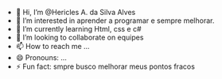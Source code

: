 - 👋 Hi, I’m @Hericles A. da Silva Alves
- 👀 I’m interested in aprender a programar e sempre melhorar.
- 🌱 I’m currently learning Html, css e c#
- 💞️ I’m looking to collaborate on equipes
- 📫 How to reach me ...
- 😄 Pronouns: ...
- ⚡ Fun fact: smpre busco melhorar meus pontos fracos

<!---
Hericles-A/Hericles-A is a ✨ special ✨ repository because its `README.md` (this file) appears on your GitHub profile.
You can click the Preview link to take a look at your changes.
--->
